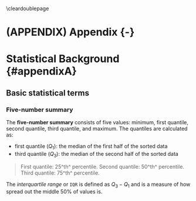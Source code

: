 
\cleardoublepage

# (APPENDIX) Appendix {-}

# Statistical Background {#appendixA}

## Basic statistical terms


### Five-number summary

The **five-number summary** consists of five values:  minimum, first quantile, second quantile, third quantile, and maximum.  The quantiles are calculated as:

- first quantile ($Q_1$): the median of the first half of the sorted data
- third quantile ($Q_3$): the median of the second half of the sorted data

> First quantile: 25^th^ percentile.
Second quantile: 50^th^ percentile.
Third quantile: 75^th^ percentile.

The _interquartile range_ or `IQR` is defined as $Q_3 - Q_1$ and is a measure of how spread out the middle 50% of values is. 


